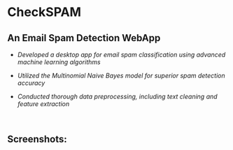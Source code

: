 # CheckSPAM

## An Email Spam Detection WebApp

- *Developed a desktop app for email spam classification using advanced machine learning algorithms*
  
- *Utilized the Multinomial Naive Bayes model for superior spam detection accuracy*

- *Conducted thorough data preprocessing, including text cleaning and feature extraction*

<br>
  
## Screenshots:
